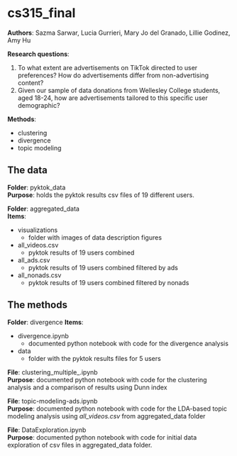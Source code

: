# cs315_final
**Authors**: Sazma Sarwar, Lucia Gurrieri, Mary Jo del Granado, Lillie Godinez, Amy Hu

**Research questions**:  
1. To what extent are advertisements on TikTok directed to user preferences? How do advertisements differ from non-advertising content?
2. Given our sample of data donations from Wellesley College students, aged 18-24, how are advertisements tailored to this specific user demographic?

**Methods**:  
- clustering  
- divergence  
- topic modeling

## The data
**Folder**: pyktok_data  
**Purpose**: holds the pyktok results csv files of 19 different users.  

**Folder**: aggregated_data  
**Items**:
- visualizations  
  - folder with images of data description figures
- all_videos.csv
  - pyktok results of 19 users combined  
- all_ads.csv
  - pyktok results of 19 users combined filtered by ads
- all_nonads.csv
  - pyktok results of 19 users combined filtered by nonads

## The methods
**Folder**: divergence
**Items**:
- divergence.ipynb
  - documented python notebook with code for the divergence analysis
- data
  - folder with the pyktok results files for 5 users
 
**File**: clustering_multiple_.ipynb  
**Purpose**: documented python notebook with code for the clustering analysis and a comparison of results using Dunn index

**File**: topic-modeling-ads.ipynb  
**Purpose**: documented python notebook with code for the LDA-based topic modeling analysis using _all_videos.csv_ from aggregated_data folder

**File**: DataExploration.ipynb  
**Purpose**: documented python notebook with code for initial data exploration of csv files in aggregated_data folder. 

